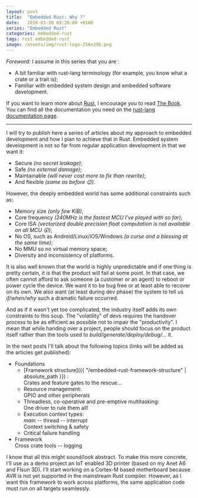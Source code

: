 ```yaml
---
layout: post
title:  "Embedded Rust: Why ?"
date:   2018-03-30 09:26:00 +0100
series: "Embedded Rust"
categories: embedded-rust
tags: rust embedded-rust
image: /assets/img/rust-logo-256x256.png
---
```


*Foreword:* I assume in this series that you are :
- A bit familiar with rust-lang terminology (for example, you know what a crate or a trait is);
- Familiar with embedded system design and embedded software development.

If you want to learn more about [Rust](https://rust-lang.org), I encourage you to read [The Book](https://doc.rust-lang.org/book/first-edition/). You can find all the documentation you need on the [rust-lang documentation page](https://doc.rust-lang.org/).

---

I will try to publish here a series of articles about my approach to embedded development and how I plan to achieve that in Rust.
Embedded system development is not so far from regular application development in that we want it:
- Secure *(no secret leakage)*;
- Safe *(no external damage)*;
- Maintainable *(will never cost more to fix than rewrite)*;
- And flexible *(same as before 😉)*.

However, the deeply embedded world has some additional constraints such as:
- Memory size *(only few KiB)*;
- Core frequency *(240MHz is the fastest MCU I've played with so far)*;
- Core ISA *(vectorized double precision float computation is not available on all MCU 😲)*;
- No OS, such as Android/Linux/iOS/Windows *(a curse and a blessing at the same time)*;
- No MMU so no virtual memory space;
- Diversity and inconsistency of platforms.

It is also well known that the world is highly unpredictable and if one thing is pretty certain, it is
that the product will fail at some point. In that case, we often cannot afford  to ask someone (a
customer or an agent) to reboot or power cycle the device. We want it to be bug free or at least able to
recover on its own. We also want (at least during dev phase) the system to tell us *if/when/why*
such a dramatic failure occurred.

And as if it wasn't yet too complicated, the industry itself adds its own constraints to this soup.
The "volatility" of devs requires the handover process to be as efficient as possible not to impair
the "productivity". I mean that while handing over a project, people should focus on the product
itself rather than the tools used to *build/generate/deploy/debug/...* it.

In the next posts I'll talk about the following topics (links will be added as the articles get
published):

- Foundations
  - [Framework structure]({{ "/embedded-rust-framework-structure" | absolute_path }}) :  
    Crates and feature gates to the rescue...
  - Resource management:  
    GPIO and other peripherals
  - Threadless, co-operative and pre-emptive multitasking:  
    One driver to rule them all!
  - Execution context types:  
    *main* -- thread -- interrupt  
    Context switching & safety
  - Critical failure handling
- Framework  
  Cross crate tools -- logging

I know that all this might sound/look abstract. To make this more concrete, I'll
use as a demo project an IoT enabled 3D printer (based on my Anet A6 and Flsun 3D). I'll start working
on a Cortex-M based motherboard because AVR is not yet supported in the mainstream Rust compiler. However,
as I want this framework to work across platforms, the same application code must run on all targets
seamlessly.

